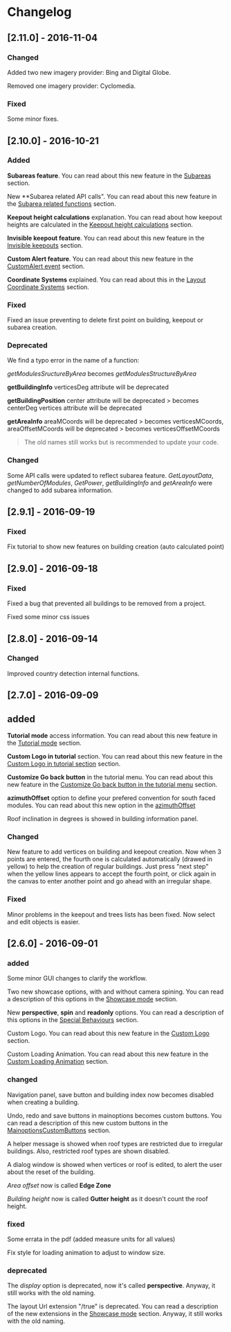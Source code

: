 <div class="page-break"></div>

# Changelog

## [2.11.0] - 2016-11-04

### Changed

Added two new imagery provider: Bing and Digital Globe.

Removed one imagery provider: Cyclomedia.

### Fixed

Some minor fixes.

## [2.10.0] - 2016-10-21

### Added

**Subareas feature**. You can read about this new feature in the [Subareas](#subareas) section.

New **Subarea related API calls". You can read about this new feature in the [Subarea related functions](#subarea-related-functions) section.

**Keepout height calculations** explanation. You can read about how keepout heights are calculated in the [Keepout height calculations](#keepout-height-calculations) section.

**Invisible keepout feature**. You can read about this new feature in the [Invisible keepouts](#invisible-keepouts) section.

**Custom Alert feature**. You can read about this new feature in the [CustomAlert event](#customalert-event) section.

**Coordinate Systems** explained. You can read about this in the [Layout Coordinate Systems](#layout-coordinate-systems) section.

### Fixed

Fixed an issue preventing to delete first point on building, keepout or subarea creation.

### Deprecated

We find a typo error in the name of a function:

*getModulesSructureByArea*  becomes  *getModulesStructureByArea*

**getBuildingInfo**
verticesDeg attribute will be deprecated

**getBuildingPosition**
center attribute will be deprecated >  becomes  centerDeg
vertices attribute will be deprecated 

**getAreaInfo**
areaMCoords will be deprecated  >  becomes  verticesMCoords,
areaOffsetMCoords will be deprecated  >  becomes  verticesOffsetMCoords

> The old names still works but is recommended to update your code.

### Changed

Some API calls were updated to reflect subarea feature. *GetLayoutData*, *getNumberOfModules*, *GetPower*, *getBuildingInfo* and *getAreaInfo* were changed to add subarea information.

## [2.9.1] - 2016-09-19

### Fixed

Fix tutorial to show new features on building creation (auto calculated point)

## [2.9.0] - 2016-09-18

### Fixed

Fixed a bug that prevented all buildings to be removed from a project.

Fixed some minor css issues

## [2.8.0] - 2016-09-14

### Changed

Improved country detection internal functions.

## [2.7.0] - 2016-09-09

## added

**Tutorial mode** access information. You can read about this new feature in the [Tutorial mode](#tutorial-mode) section.

**Custom Logo in tutorial** section. You can read about this new feature in the [Custom Logo in tutorial section](#custom-logo-in-tutorial-section) section.

**Customize Go back button** in the tutorial menu. You can read about this new feature in the [Customize Go back button in the tutorial menu](#customize-go-back-button-in-the-tutorial-menu) section.

**azimuthOffset** option to define your prefered convention for south faced modules. You can read about this new option in the [azimuthOffset](#azimuthoffset)

Roof inclination in degrees is showed in building information panel.

### Changed

New feature to add vertices on building and keepout creation. Now when 3 points are entered, the fourth one is calculated automatically (drawed in yellow) to help the creation of regular buildings. Just press "next step" when the yellow lines appears to accept the fourth point, or click again in the canvas to enter another point and go ahead with an irregular shape.

### Fixed

Minor problems in the keepout and trees lists has been fixed. Now select and edit objects is easier. 

## [2.6.0] - 2016-09-01

### added

Some minor GUI changes to clarify the workflow.

Two new showcase options, with and without camera spining. You can read a description of this options in the [Showcase mode](#showcase-mode) section.

New **perspective**, **spin** and **readonly** options. You can read a description of this options in the [Special Behaviours](#special-behaviours) section.

Custom Logo. You can read about this new feature in the [Custom Logo](#custom-logo) section.

Custom Loading Animation. You can read about this new feature in the [Custom Loading Animation](#custom-loading-animation) section.

### changed

Navigation panel, save button and building index now becomes disabled when creating a building.

Undo, redo and save buttons in mainoptions becomes custom buttons. You can read a description of this new custom buttons in the [MainoptionsCustomButtons](#mainoptionscustombuttons) section.

A helper message is showed when roof types are restricted due to irregular buildings. Also, restricted roof types are shown disabled.

A dialog window is showed when vertices or roof is edited, to alert the user about the reset of the building.

*Area offset* now is called **Edge Zone**

*Building height* now is called **Gutter height** as it doesn't count the roof height.

### fixed

Some errata in the pdf (added measure units for all values)

Fix style for loading animation to adjust to window size.

### deprecated

The *display* option is deprecated, now it's called **perspective**. Anyway, it still works with the old naming.

The layout Url extension "/true" is deprecated. You can read a description of the new extensions in the [Showcase mode](#showcase-mode) section. Anyway, it still works with the old naming.

<!--   Template to add a version to the changelog

## [2.5.0] - 2016-08-01

### added

### changed

### deprecated

### removed

### fixed

### security 

-->

